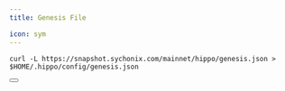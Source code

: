 ```yaml
---
title: Genesis File

icon: sym
---
```


<div class="code-block-wrapper"><!-- Note: Change nodename and $HOME/.binary -->
  <pre><code>curl -L https://snapshot.sychonix.com/mainnet/hippo/genesis.json > $HOME/.hippo/config/genesis.json</code></pre>
  <button class="copy-btn"><i class="fas fa-copy"></i></button>
</div>
